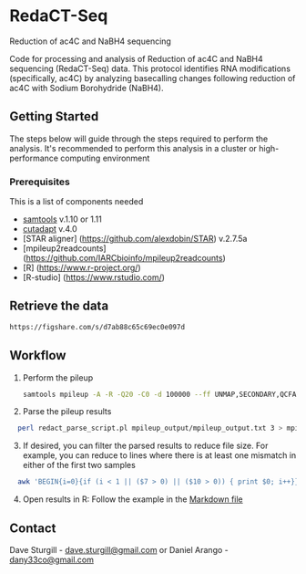 # RedaCT-Seq
Reduction of ac4C and NaBH4 sequencing

Code for processing and analysis of Reduction of ac4C and NaBH4 sequencing (RedaCT-Seq) data.
This protocol identifies RNA modifications (specifically, ac4C) by analyzing basecalling changes following reduction of ac4C with Sodium Borohydride (NaBH4).


<!-- GETTING STARTED -->
## Getting Started

The steps below will guide through the steps required to perform the analysis. It's recommended to perform this analysis in a cluster or high-performance computing environment

### Prerequisites

This is a list of components needed
* [samtools](http://www.htslib.org/) v.1.10 or 1.11
* [cutadapt](https://cutadapt.readthedocs.io/en/stable/) v.4.0
* [STAR aligner] (https://github.com/alexdobin/STAR) v.2.7.5a
* [mpileup2readcounts] (https://github.com/IARCbioinfo/mpileup2readcounts)
* [R] (https://www.r-project.org/)
* [R-studio] (https://www.rstudio.com/)



<!-- WORKFLOW -->
## Retrieve the data
   ```sh
   https://figshare.com/s/d7ab88c65c69ec0e097d
   ```
## Workflow
1. Perform the pileup
   ```sh
   samtools mpileup -A -R -Q20 -C0 -d 100000 --ff UNMAP,SECONDARY,QCFAIL,DUP -f /data/Soberlab/indexes/STAR/hg19_UCSC/ref.fa WT.BH4.bam KO.BH4.chr19.bam WT.Ctrl.chr19.bam | sed 's/        /    *     */g' | mpileup2readcounts 0 -5 true 0 0 > mpileup_output/mpileup_output.txt ;
   ```
2. Parse the pileup results
  ```sh
    perl redact_parse_script.pl mpileup_output/mpileup_output.txt 3 > mpileup_output/mpileup_output_parsed.txt
   ```
3. If desired, you can filter the parsed results to reduce file size.
For example, you can reduce to lines where there is at least one mismatch in either of the first two samples
  ```sh
    awk 'BEGIN{i=0}{if (i < 1 || ($7 > 0) || ($10 > 0)) { print $0; i++}}'  mpileup_output/mpileup_output_parsed.txt >  mpileup_output/mpileup_output_parsed_filtered.txt
   ```
4. Open results in R:  Follow the example in the [Markdown file](RedaCT-Seq.md)




<!-- CONTACT -->
## Contact
Dave Sturgill - dave.sturgill@gmail.com
or
Daniel Arango - dany33co@gmail.com

